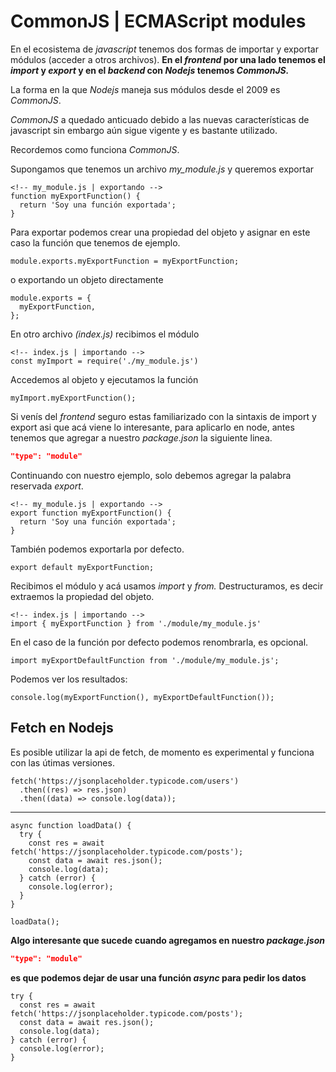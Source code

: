 # CommonJS | ECMAScript modules

En el ecosistema de _javascript_ tenemos dos formas de importar y exportar módulos (acceder a otros archivos).
**En el _frontend_ por una lado tenemos el _import_ y _export_ y en el _backend_ con _Nodejs_ tenemos _CommonJS._**

La forma en la que _Nodejs_ maneja sus módulos desde el 2009 es _CommonJS_.

_CommonJS_ a quedado anticuado debido a las nuevas características de javascript sin embargo aún sigue vigente y es bastante utilizado.

Recordemos como funciona _CommonJS_.

Supongamos que tenemos un archivo _my_module.js_ y queremos exportar

```node
<!-- my_module.js | exportando -->
function myExportFunction() {
  return 'Soy una función exportada';
}
```

Para exportar podemos crear una propiedad del objeto y asignar en este caso la función que tenemos de ejemplo.

```node
module.exports.myExportFunction = myExportFunction;
```

o exportando un objeto directamente

```node
module.exports = {
  myExportFunction,
};
```

En otro archivo _(index.js)_ recibimos el módulo

```node
<!-- index.js | importando -->
const myImport = require('./my_module.js')
```

Accedemos al objeto y ejecutamos la función

```node
myImport.myExportFunction();
```

Si venís del _frontend_ seguro estas familiarizado con la sintaxis de import y export asi que acá viene lo interesante, para aplicarlo en node, antes tenemos que agregar a nuestro _package.json_ la siguiente linea.

```json
"type": "module"
```

Continuando con nuestro ejemplo, solo debemos agregar la palabra reservada _export_.

```node
<!-- my_module.js | exportando -->
export function myExportFunction() {
  return 'Soy una función exportada';
}
```

También podemos exportarla por defecto.

```node
export default myExportFunction;
```

Recibimos el módulo y acá usamos _import_ y _from._
Destructuramos, es decir extraemos la propiedad del objeto.

```node
<!-- index.js | importando -->
import { myExportFunction } from './module/my_module.js'
```

En el caso de la función por defecto podemos renombrarla, es opcional.

```node
import myExportDefaultFunction from './module/my_module.js';
```

Podemos ver los resultados:

```node
console.log(myExportFunction(), myExportDefaultFunction());
```

## Fetch en Nodejs

Es posible utilizar la api de fetch, de momento es experimental y funciona con las útimas versiones.

```node
fetch('https://jsonplaceholder.typicode.com/users')
  .then((res) => res.json)
  .then((data) => console.log(data));
```

---

```node
async function loadData() {
  try {
    const res = await fetch('https://jsonplaceholder.typicode.com/posts');
    const data = await res.json();
    console.log(data);
  } catch (error) {
    console.log(error);
  }
}

loadData();
```

**Algo interesante que sucede cuando agregamos en nuestro _package.json_**

```json
"type": "module"
```

**es que podemos dejar de usar una función _async_ para pedir los datos**

```node
try {
  const res = await fetch('https://jsonplaceholder.typicode.com/posts');
  const data = await res.json();
  console.log(data);
} catch (error) {
  console.log(error);
}
```
